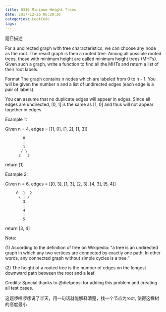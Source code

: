 ```yaml
---
title: 0310 Minimum Height Trees
date: 2017-12-26 06:20:36
categories: LeetCode
tags:
---
```


题目描述

For a undirected graph with tree characteristics, we can choose any node as the root. The result graph is then a rooted tree. Among all possible rooted trees, those with minimum height are called minimum height trees (MHTs). Given such a graph, write a function to find all the MHTs and return a list of their root labels.

Format
The graph contains n nodes which are labeled from 0 to n - 1. You will be given the number n and a list of undirected edges (each edge is a pair of labels).

You can assume that no duplicate edges will appear in edges. Since all edges are undirected, [0, 1] is the same as [1, 0] and thus will not appear together in edges.

Example 1:

Given n = 4, edges = [[1, 0], [1, 2], [1, 3]]
```text
        0
        |
        1
       / \
      2   3
```
return [1]

Example 2:

Given n = 6, edges = [[0, 3], [1, 3], [2, 3], [4, 3], [5, 4]]
```text
     0  1  2
      \ | /
        3
        |
        4
        |
        5
```
return [3, 4]

Note:

(1) According to the definition of tree on Wikipedia: “a tree is an undirected graph in which any two vertices are connected by exactly one path. In other words, any connected graph without simple cycles is a tree.”

(2) The height of a rooted tree is the number of edges on the longest downward path between the root and a leaf.

Credits:
Special thanks to @dietpepsi for adding this problem and creating all test cases.

这题啰哩啰嗦说了半天，用一句话就能解释清楚，找一个节点为root, 使得这棵树的高度最小
